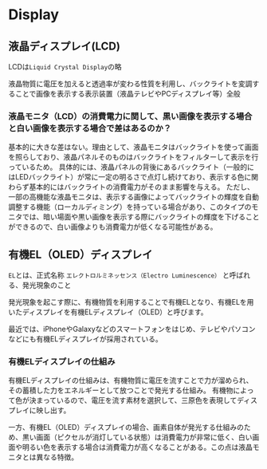 # Display

## 液晶ディスプレイ(LCD)

LCDは`Liquid Crystal Display`の略

液晶物質に電圧を加えると透過率が変わる性質を利用し、バックライトを変調することで画像を表示する表示装置（液晶テレビやPCディスプレイ等）全般

### 液晶モニタ（LCD）の消費電力に関して、黒い画像を表示する場合と白い画像を表示する場合で差はあるのか？

基本的に大きな差はない。理由として、液晶モニタはバックライトを使って画面を照らしており、液晶パネルそのものはバックライトをフィルターして表示を行っているため。
具体的には、液晶パネルの背後にあるバックライト（一般的にはLEDバックライト）が常に一定の明るさで点灯し続けており、表示する色に関わらず基本的にはバックライトの消費電力がそのまま影響を与える。
ただし、一部の高機能な液晶モニタは、表示する画像によってバックライトの輝度を自動調整する機能（ローカルディミング）を持っている場合があり、このタイプのモニタでは、暗い場面や黒い画像を表示する際にバックライトの輝度を下げることができるので、白い画像よりも消費電力が低くなる可能性がある。

## 有機EL（OLED）ディスプレイ

`EL`とは、正式名称 `エレクトロルミネッセンス（Electro Luminescence）` と呼ばれる、発光現象のこと

発光現象を起こす際に、有機物質を利用することで有機ELとなり、有機ELを用いたディスプレイを有機ELディスプレイ（OLED）と呼びます。

最近では、iPhoneやGalaxyなどのスマートフォンをはじめ、テレビやパソコンなどにも有機ELディスプレイが採用されている。

### 有機ELディスプレイの仕組み

有機ELディスプレイの仕組みは、有機物質に電圧を流すことで力が溜められ、その蓄積した力をエネルギーとして放つことで発光する仕組み。
有機物によって色が決まっているので、電圧を流す素材を選択して、三原色を表現してディスプレイに映し出す。

一方、有機EL（OLED）ディスプレイの場合、画素自体が発光する仕組みのため、黒い画面（ピクセルが消灯している状態）は消費電力が非常に低く、白い画面や明るい色を表示する場合は消費電力が高くなることがある。この点は液晶モニタとは異なる特徴。
